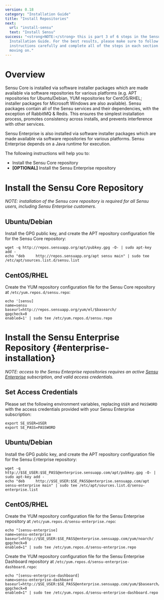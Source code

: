 ```yaml
---
version: 0.18
category: "Installation Guide"
title: "Install Repositories"
next:
  url: "install-sensu"
  text: "Install Sensu"
success: "<strong>NOTE:</strong> this is part 3 of 6 steps in the Sensu
  Installation Guide. For the best results, please make sure to follow the
  instructions carefully and complete all of the steps in each section before
  moving on."
---
```


# Overview

Sensu Core is installed via software installer packages which are made available via software repositories for various platforms (e.g. APT repositories for Ubuntu/Debian, YUM repositories for CentOS/RHEL; installer packages for Microsoft Windows are also available). Sensu packages contain all of the Sensu services and their dependencies, with the exception of RabbitMQ & Redis. This ensures the simplest installation process, promotes consistency across installs, and prevents interference with other services.

Sensu Enterprise is also installed via software installer packages which are made available via software repositories for various platforms. Sensu Enterprise depends on a Java runtime for execution.

The following instructions will help you to:

- Install the Sensu Core repository
- **[OPTIONAL]** Install the Sensu Enterprise repository

# Install the Sensu Core Repository

_NOTE: installation of the Sensu core repository is required for all Sensu
users, including Sensu Enterprise customers._

## Ubuntu/Debian

Install the GPG public key, and create the APT repository configuration file for the Sensu Core repository:

~~~ shell
wget -q http://repos.sensuapp.org/apt/pubkey.gpg -O- | sudo apt-key add -
echo "deb     http://repos.sensuapp.org/apt sensu main" | sudo tee /etc/apt/sources.list.d/sensu.list
~~~

## CentOS/RHEL

Create the YUM repository configuration file for the Sensu Core repository at `/etc/yum.repos.d/sensu.repo`:

~~~ shell
echo '[sensu]
name=sensu
baseurl=http://repos.sensuapp.org/yum/el/$basearch/
gpgcheck=0
enabled=1' | sudo tee /etc/yum.repos.d/sensu.repo
~~~

# Install the Sensu Enterprise Repository {#enterprise-installation}

_NOTE: access to the Sensu Enterprise repositories requires an active [Sensu Enterprise](http://sensuapp.org/enterprise#pricing) subscription, and valid access credentials._

## Set Access Credentials

Please set the following environment variables, replacing `USER` and `PASSWORD` with the access credentials provided with your Sensu Enterprise subscription:

~~~ shell
export SE_USER=USER
export SE_PASS=PASSWORD
~~~

## Ubuntu/Debian

Install the GPG public key, and create the APT repository configuration file for the Sensu Enterprise repository:

~~~ shell
wget -q http://$SE_USER:$SE_PASS@enterprise.sensuapp.com/apt/pubkey.gpg -O- | sudo apt-key add -
echo "deb     http://$SE_USER:$SE_PASS@enterprise.sensuapp.com/apt sensu-enterprise main" | sudo tee /etc/apt/sources.list.d/sensu-enterprise.list
~~~

## CentOS/RHEL

Create the YUM repository configuration file for the Sensu Enterprise repository at `/etc/yum.repos.d/sensu-enterprise.repo`:

~~~ shell
echo "[sensu-enterprise]
name=sensu-enterprise
baseurl=http://$SE_USER:$SE_PASS@enterprise.sensuapp.com/yum/noarch/
gpgcheck=0
enabled=1" | sudo tee /etc/yum.repos.d/sensu-enterprise.repo
~~~

Create the YUM repository configuration file for the Sensu Enterprise Dashboard repository at `/etc/yum.repos.d/sensu-enterprise-dashboard.repo`:

~~~ shell
echo "[sensu-enterprise-dashboard]
name=sensu-enterprise-dashboard
baseurl=http://$SE_USER:$SE_PASS@enterprise.sensuapp.com/yum/$basearch/
gpgcheck=0
enabled=1" | sudo tee /etc/yum.repos.d/sensu-enterprise-dashboard.repo
~~~
